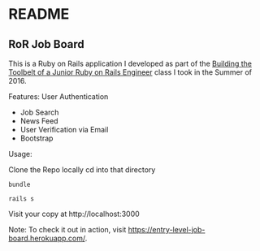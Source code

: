 # README

 ## RoR Job Board

This is a Ruby on Rails application I developed as part of the
[Building the Toolbelt of a Junior Ruby on Rails Engineer](http://www.davincicoders.com/rubyonrailscourse/)
class I took in the Summer of 2016.

Features:
 User Authentication
  * Job Search 
  * News Feed
  * User Verification via Email
  * Bootstrap 

Usage:

  Clone the Repo locally
  cd into that directory
  
    bundle
    
    rails s

  Visit your copy at http://localhost:3000

Note: To check it out in action, visit https://entry-level-job-board.herokuapp.com/.
